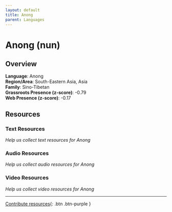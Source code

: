 ```yaml
---
layout: default
title: Anong
parent: Languages
---
```


# Anong (nun)

## Overview

**Language**: Anong  
**Region/Area**: South-Eastern Asia, Asia  
**Family**: Sino-Tibetan  
**Grassroots Presence (z-score)**: -0.79  
**Web Presence (z-score)**: -0.17  

## Resources

### Text Resources
*Help us collect text resources for Anong*

### Audio Resources
*Help us collect audio resources for Anong*

### Video Resources
*Help us collect video resources for Anong*

---

[Contribute resources](https://forms.office.com/e/1SfLJx3u1r){: .btn .btn-purple }
